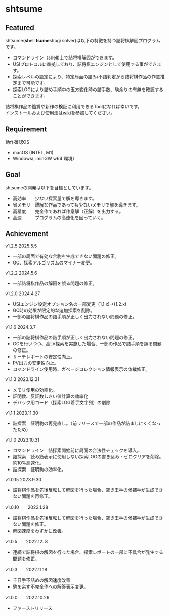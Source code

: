 #  shtsume
##  Featured
shtsume(**sh**ell **tsume**shogi solver)は以下の特徴を持つ詰将棋解図プログラムです。  
* コマンドライン（shell)上で詰将棋解図ができます。  
* USIプロトコルに準拠しており、詰将棋エンジンとして使用する事ができます。   
* 探索レベルの設定により、特定局面の詰み/不詰判定から詰将棋作品の作意推定まで可能です。  
* 探索LOGにより詰め手順中の玉方変化時の詰手数、駒余りの有無を確認することができます。

詰将棋作品の鑑賞や新作の検証に利用できるToolになれば幸いです。   
インストールおよび使用法は[wiki](https://github.com/hkijin/shtsume/wiki)を参照してください。  

##  Requirement  
動作確認OS  
* macOS (INTEL, M1) 
* Windows(+minGW w64 環境）  

##  Goal
shtsumeの開発は以下を目標としています。  
* 高効率　　少ない探索量で解を導きます。    
* 省メモリ　難解な作品であっても少ないメモリで解を導きます。  
* 高精度　　完全作であれば作意解（正解）を出力する。  
* 高速　　　プログラムの高速化を図っていく。 

##  Achievement
v1.2.5   2025.5.5  
* 一部の局面で有効な合駒を生成できない問題の修正。  
* GC、探索アルゴリズムのマイナー変更。

v1.2.2   2024.5.6  
* 一部詰将棋作品の解図を誤る問題の修正。  

v1.2.0   2024.4.27  
* USIエンジン設定オプション名の一部変更（1.1.x)->(1.2.x)
* GC時の効果が限定的な追加探索を削除。
* 一部の詰将棋作品の詰手順が正しく出力されない問題の修正。

v1.1.6   2024.3.7  
* 一部の詰将棋作品の詰手順が正しく出力されない問題の修正。  
* GCを行いつつ、高LV探索を実施した場合、一部の作品で詰手順を誤る問題の修正。  
* サーチレポートの安定性向上。  
* PV出力の安定性向上。  
* コマンドライン使用時、ガベージコレクション情報表示の体裁修正。  

v1.1.3   2023.12.31  
* メモリ使用の効率化。  
* 証明数、反証数しきい値計算の効率化  
* デバック用コード（探索LOG着手文字列）の削除  

v1.1.1   2023.11.30    
* 詰探索　証明駒の再見直し。（前リリースで一部の作品が詰ましにくくなったため）  

v1.1.0   2023.10.31  
* コマンドライン　詰探索開始前に局面の合法性チェックを導入。  
* 詰探索　読み筋表示に使用しない探索LOGの書き込み・ゼロクリアを削除。約10%高速化。  
* 詰探索　証明駒の効率化。  

v1.0.15  2023.9.30  
* 詰将棋作品を先後反転して解図を行った場合、空き王手の候補手が生成できない問題を再修正。  

v1.0.10　　2023.1.28  
* 詰将棋作品を先後反転して解図を行った場合、空き王手の候補手が生成できない問題を修正。  
* 解図速度をわずかに改善。  

v1.0.5　　2022.12. 8  
* 連続で詰将棋の解図を行った場合、探索レポートの一部に不具合が発生する問題を修正。  
  
v1.0.3　　2022.11.18  
* 千日手不詰めの解図速度改善  
* 駒を余す不完全作への解答表示変更。 
 
v1.0.0　　2022.10.26  
* ファーストリリース  　　

